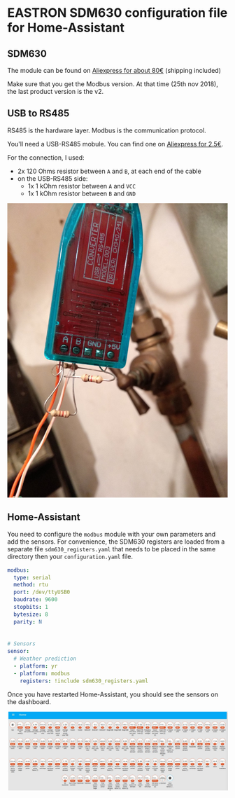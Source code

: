 # EASTRON SDM630 configuration file for Home-Assistant

## SDM630

The module can be found on [Aliexpress for about 80€](https://www.aliexpress.com/item/SDM630Modbus-V2-multi-function-power-analyser-1p2w-3p3w-3p4w-modbus-pulse-output-port-RS485-PV-solar/32755125115.html) (shipping included)

Make sure that you get the Modbus version. At that time (25th nov 2018), the last product version is the v2.

## USB to RS485

RS485 is the hardware layer. Modbus is the communication protocol.

You'll need a USB-RS485 mobule. You can find one on [Aliexpress for 2.5€](https://www.aliexpress.com/item/Industrial-USB-To-RS485-Converter-Upgrade-Protection-RS485-Converter-Compatibility-V2-0-Standard-RS-485-A/32888122294.html).

For the connection, I used:

- 2x 120 Ohms resistor between `A` and `B`, at each end of the cable
- on the USB-RS485 side:
  - 1x 1 kOhm resistor between `A` and `VCC`
  - 1x 1 kOhm resistor between `B` and `GND`

![connection](IMG_20181125_183433.jpg)

## Home-Assistant

You need to configure the `modbus` module with your own parameters and add the sensors. For convenience, the SDM630 registers are loaded from a separate file `sdm630_registers.yaml` that needs to be placed in the same directory then your `configuration.yaml` file.

```yaml
modbus:
  type: serial
  method: rtu
  port: /dev/ttyUSB0
  baudrate: 9600
  stopbits: 1
  bytesize: 8
  parity: N


# Sensors
sensor:
  # Weather prediction
  - platform: yr
  - platform: modbus
    registers: !include sdm630_registers.yaml

```

Once you have restarted Home-Assistant, you should see the sensors on the dashboard.

![dashboard](dashboard.jpg)
